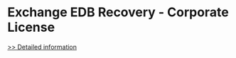 # Exchange EDB Recovery - Corporate License
[>> Detailed information](https://secure.shareit.com/shareit/product.html?productid=300754191&affiliateid=200057808)